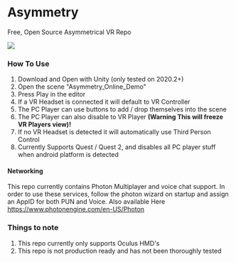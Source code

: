 # Asymmetry
Free, Open Source Asymmetrical VR Repo

![](AsymmetryGif.gif)


### __How To Use__
1) Download and Open with Unity (only tested on 2020.2+)
2) Open the scene "Asymmetry_Online_Demo"
3) Press Play in the editor
4) If a VR Headset is connected it will default to VR Controller
5) The PC Player can use buttons to add / drop themselves into the scene 
6) The PC Player can also disable to VR Player **(Warning This will freeze VR Players view)!**
7) If no VR Headset is detected it will automatically use Third Person Control
8) Currently Supports Quest / Quest 2, and disables all PC player stuff when android platform is detected

#### Networking
This repo currently contains Photon Multiplayer and voice chat support. In order to use these services, follow the photon wizard on startup and assign an AppID for both PUN and Voice.
Also available Here https://www.photonengine.com/en-US/Photon

### Things to note
1) This repo currently only supports Oculus HMD's
2) This repo is not production ready and has not been thoroughly tested

